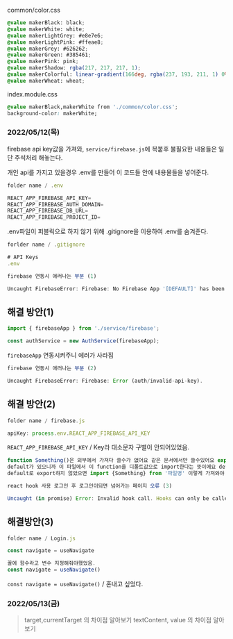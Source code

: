 common/color.css

```css
@value makerBlack: black;
@value makerWhite: white;
@value makerLightGrey: #e8e7e6;
@value makerLightPink: #ffeae8;
@value makerGrey: #626262;
@value makerGreen: #385461;
@value makerPink: pink;
@value makerShadow: rgba(217, 217, 217, 1);
@value makerColorful: linear-gradient(166deg, rgba(237, 193, 211, 1) 0%, rgba(212, 149, 161, 1) 60%, rgba(162, 63, 63, 1) 100%, rgba(127, 188, 242, 1) 100%);
@value makerWheat: wheat;
```

index.module.css

```css
@value makerBlack,makerWhite from './common/color.css';
background-color: makerWhite;
```

### 2022/05/12(목)

firebase api key값을 가져와, `service/firebase.js`에 복붙후 불필요한 내용들은 일단 주석처리 해놓는다.

개인 api를 가지고 있을경우 .env를 만들어 이 코드들 안에 내용물들을 넣어준다.

```javascript
folder name / .env

REACT_APP_FIREBASE_API_KEY=
REACT_APP_FIREBASE_AUTH_DOMAIN=
REACT_APP_FIREBASE_DB_URL=
REACT_APP_FIREBASE_PROJECT_ID=
```

.env파일이 퍼블릭으로 하지 않기 위해 .gitignore을 이용하여 .env를 숨겨준다.

```javascript
forlder name / .gitignore

# API Keys
.env
```

```javascript
firebase 연동시 에러나는 부분 (1)

Uncaught FirebaseError: Firebase: No Firebase App '[DEFAULT]' has been created - call Firebase App.initializeApp() (app/no-app).

```

## 해결 방안(1)

```javascript
import { firebaseApp } from './service/firebase';

const authService = new AuthService(firebaseApp);
```

`firebaseApp` 연동시켜주니 에러가 사라짐

```javascript
firebase 연동시 에러나는 부분 (2)

Uncaught FirebaseError: Firebase: Error (auth/invalid-api-key).
```

## 해결 방안(2)

```javascript
folder name / firebase.js

apiKey: process.env.REACT_APP_FIREBASE_API_KEY
```

`REACT_APP_FIREBASE_API_KEY` / Key라 대소문자 구별이 안되어있었음.

```javascript
function Something()은 외부에서 가져다 쓸수가 없어요 같은 문서에서만 쓸수있어요 export default function Something() 은 export를 했으니까 외부에서 import해서 쓸수 있고
default가 있으니까 이 파일에서 이 function을 디폴트값으로 import한다는 뜻이에요 default로 export를 하면 불러올때 import Something from '파일명'이렇게 되고
default로 export하지 않았으면 import {Something} from '파일명' 이렇게 가져와야 되요
```

```javascript
react hook 사용 로그인 후 로그인이되면 넘어가는 페이지 오류 (3)

Uncaught (in promise) Error: Invalid hook call. Hooks can only be called inside of the body of a function component. This could happen for one of the following reasons: 1. You might have mismatching versions of React and the renderer (such as React DOM) 2. You might be breaking the Rules of Hooks 3. You might have more than one copy of React in the same app See https://reactjs.org/link/invalid-hook-call for tips about how to debug and fix this problem.
```

## 해결방안(3)

```javascript
folder name / Login.js

const navigate = useNavigate

꼴에 함수라고 변수 지정해줘야했었음.
const navigate = useNavigate()

```

`const navigate = useNavigate()` / 혼내고 싶었다.

### 2022/05/13(금)

> target,currentTarget 의 차이점 알아보기
> textContent, value 의 차이점 알아보기
